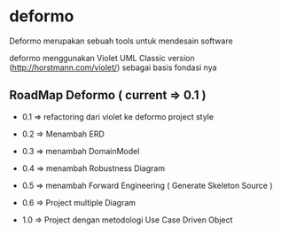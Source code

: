 deformo
=======

Deformo merupakan sebuah tools untuk mendesain software

deformo menggunakan Violet UML Classic version (http://horstmann.com/violet/) sebagai basis fondasi nya

## RoadMap Deformo ( current => 0.1 )

* 0.1 => refactoring dari violet ke deformo project style

* 0.2 => Menambah ERD

* 0.3 => menambah DomainModel

* 0.4 => menambah Robustness Diagram

* 0.5 => menambah Forward Engineering ( Generate Skeleton Source )

* 0.6 => Project multiple Diagram

* 1.0 => Project dengan metodologi Use Case Driven Object
